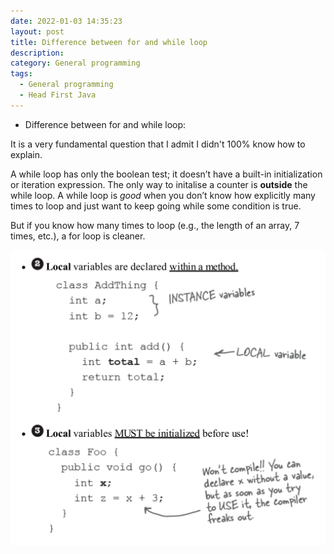 ```yaml
---
date: 2022-01-03 14:35:23
layout: post
title: Difference between for and while loop
description:
category: General programming
tags:
  - General programming
  - Head First Java
---
```

  
* Difference between for and while loop: 

It is a very fundamental question that I admit I didn't 100% know how to explain. 

A while loop has only the boolean test; it doesn’t have a built-in initialization
or iteration expression. The only way to initalise a counter is **outside** the while loop.
A while loop is *good* when you don’t know how explicitly
many times to loop and just want to keep going while some condition is true.

But if you know how many times to loop (e.g., the length of an array, 7 times,
etc.), a for loop is cleaner.

<img src="/assets/images/posts/general_knowledge/1.png" title="제목" alt="아무거나"/> 







